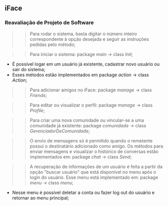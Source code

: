 ## iFace
### Reavaliação de Projeto de Software

>> Para rodar o sistema, basta digitar o número inteiro correspondente à opção desejada e seguir as instruções pedidas pelo método;

>> Para iniciar o sistema: package *main* -> class *Init*;
- É possível logar em um usuário já existente, cadastrar novo usuário ou sair do sistema;
- Esses métodos estão implementados em package *action* -> class *Action*;
 
 >> Para adicionar amigos no iFace: package *manage* -> class *Friends*;
 
 >> Para editar ou visualizar o perfil: package *manage* -> class *Profile*;
 
 >> Para criar uma nova comunidade ou vincular-se a uma comunidade já existente: package *comunidade* -> class *GerenciadorDeComunidade*;
 
 >> O envio de mensagens só é permitido quando o remetente possui o destinatário adicionado como amigo. Os métodos para enviar mensagens e visualizar o histórico de conversas estão implementados em: package *chat* -> class *Send*;
 
 >> A recuperação de informações de um usuário é feita a partir da opção "buscar usuário" que está disponível no menu após o login do usuário. Esse menu está implementado em: package *menu* -> class *menu*;
 - Nesse menu é possível deletar a conta ou fazer log out do usuário e retornar ao menu principal;
